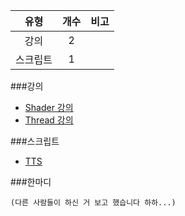| 유형 | 개수 | 비고 |
| :--: | :--: | :--: |
| 강의 | 2 | |
| 스크립트 | 1 | |


###강의
- [Shader 강의](http://cafe.naver.com/minecraftpe/2218144)
- [Thread 강의](http://cafe.naver.com/minecraftpe/2231112)

###스크립트
- [TTS](http://cafe.naver.com/minecraftpe/2220548)



###한마디
```
(다른 사람들이 하신 거 보고 했습니다 하하...)
```